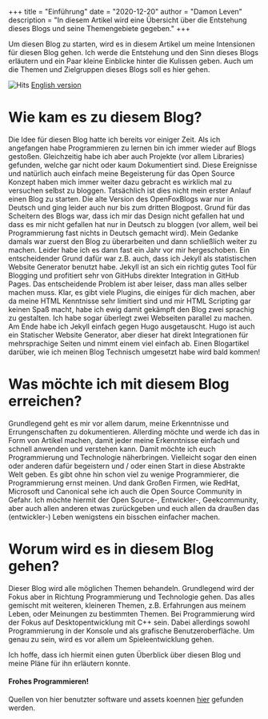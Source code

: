 +++
title = "Einführung"
date = "2020-12-20"
author = "Damon Leven"
description = "In diesem Artikel wird eine Übersicht über die Entstehung dieses Blogs und seine Themengebiete gegeben."
+++

Um diesen Blog zu starten, wird es in diesem Artikel um meine Intensionen für diesen Blog gehen. Ich werde die Entstehung und den Sinn dieses Blogs erläutern und ein Paar kleine Einblicke hinter die Kulissen geben. Auch um die Themen und Zielgruppen dieses Blogs soll es hier gehen.


![Hits](https://hitcounter.pythonanywhere.com/count/tag.svg?url=https%3A%2F%2Fmcwertgaming.github.io%2Fde%2F2020%2Feinf%25C3%25BChrung%2F) 
[English version](/2020/introduction)

# Wie kam es zu diesem Blog?
Die Idee für diesen Blog hatte ich bereits vor einiger Zeit. Als ich angefangen habe Programmieren zu lernen bin ich immer wieder auf Blogs gestoßen. Gleichzeitig habe ich aber auch Projekte (vor allem Libraries) gefunden, welche gar nicht oder kaum Dokumentiert sind. Diese Ereignisse und natürlich auch einfach meine Begeisterung für das Open Source Konzept haben mich immer weiter dazu gebracht es wirklich mal zu versuchen selbst zu bloggen. Tatsächlich ist dies nicht mein erster Anlauf einen Blog zu starten. Die alte Version des OpenFoxBlogs war nur in Deutsch und ging leider auch nur bis zum dritten Blogpost. Grund für das Scheitern des Blogs war, dass ich mir das Design nicht gefallen hat und dass es mir nicht gefallen hat nur in Deutsch zu bloggen (vor allem, weil bei Programmierung fast nichts in Deutsch gemacht wird). Mein Gedanke damals war zuerst den Blog zu überarbeiten und dann schließlich weiter zu machen. Leider habe ich es dann fast ein Jahr vor mir hergeschoben. Ein entscheidender Grund dafür war z.B. auch, dass ich Jekyll als statistischen Website Generator benutzt habe. Jekyll ist an sich ein richtig gutes Tool für Blogging und profitiert sehr von GitHubs direkter Integration in GitHub Pages. Das entscheidende Problem ist aber leiser, dass man alles selber machen muss. Klar, es gibt viele Plugins, die einiges für dich machen, aber da meine HTML Kenntnisse sehr limitiert sind und mir HTML Scripting gar keinen Spaß macht, habe ich ewig damit gekämpft den Blog zwei sprachig zu gestalten. Ich habe sogar überlegt zwei Webseiten parallel zu machen. Am Ende habe ich Jekyll einfach gegen Hugo ausgetauscht. Hugo ist auch ein Statischer Website Generator, aber dieser hat direkt Integrationen für mehrsprachige Seiten und nimmt einem viel einfach ab. Einen Blogartikel darüber, wie ich meinen Blog Technisch umgesetzt habe wird bald kommen!

# Was möchte ich mit diesem Blog erreichen?
Grundlegend geht es mir vor allem darum, meine Erkenntnisse und Errungenschaften zu dokumentieren. Allerding möchte und werde ich das in Form von Artikel machen, damit jeder meine Erkenntnisse einfach und schnell anwenden und verstehen kann. Damit möchte ich euch Programmierung und Technologie näherbringen. Vielleicht sogar den einen oder anderen dafür begeistern und / oder einen Start in diese Abstrakte Welt geben. Es gibt ohne hin schon viel zu wenige Programmierer, die Programmierung ernst meinen. Und dank Großen Firmen, wie RedHat, Microsoft und Canonical sehe ich auch die Open Source Community in Gefahr. Ich möchte hiermit der Open Source-, Entwickler-, Geekcommunity, aber auch allen anderen etwas zurückgeben und euch allen da draußen das (entwickler-) Leben wenigstens ein bisschen einfacher machen.

# Worum wird es in diesem Blog gehen?
Dieser Blog wird alle möglichen Themen behandeln. Grundlegend wird der Fokus aber in Richtung Programmierung und Technologie gehen. Das alles gemischt mit weiteren, kleineren Themen, z.B. Erfahrungen aus meinem Leben, oder Meinungen zu bestimmten Themen. Bei Programmierung wird der Fokus auf Desktopentwicklung mit C++ sein. Dabei allerdings sowohl Programmierung in der Konsole und als grafische Benutzeroberfläche. Um genau zu sein, wird es vor allem um Spieleentwicklung gehen.

Ich hoffe, dass ich hiermit einen guten Überblick über diesen Blog und meine Pläne für ihn erläutern konnte.

#### Frohes Programmieren!

Quellen von hier benutzter software und assets koennen [hier](/de/über-mich/#in-dieser-seite-verwendete-software) gefunden werden.
